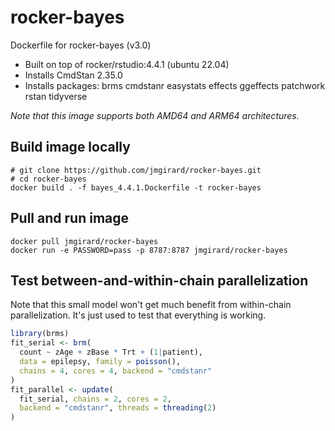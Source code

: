 # rocker-bayes
Dockerfile for rocker-bayes (v3.0)
- Built on top of rocker/rstudio:4.4.1 (ubuntu 22.04)
- Installs CmdStan 2.35.0
- Installs packages: brms cmdstanr easystats effects ggeffects patchwork rstan tidyverse

*Note that this image supports both AMD64 and ARM64 architectures.*

## Build image locally
```
# git clone https://github.com/jmgirard/rocker-bayes.git
# cd rocker-bayes
docker build . -f bayes_4.4.1.Dockerfile -t rocker-bayes
```

## Pull and run image
```
docker pull jmgirard/rocker-bayes
docker run -e PASSWORD=pass -p 8787:8787 jmgirard/rocker-bayes
```

## Test between-and-within-chain parallelization
Note that this small model won't get much benefit from within-chain parallelization. It's just used to test that everything is working.
```r
library(brms)
fit_serial <- brm(
  count ~ zAge + zBase * Trt + (1|patient),
  data = epilepsy, family = poisson(),
  chains = 4, cores = 4, backend = "cmdstanr"
)
fit_parallel <- update(
  fit_serial, chains = 2, cores = 2,
  backend = "cmdstanr", threads = threading(2)
)
```
